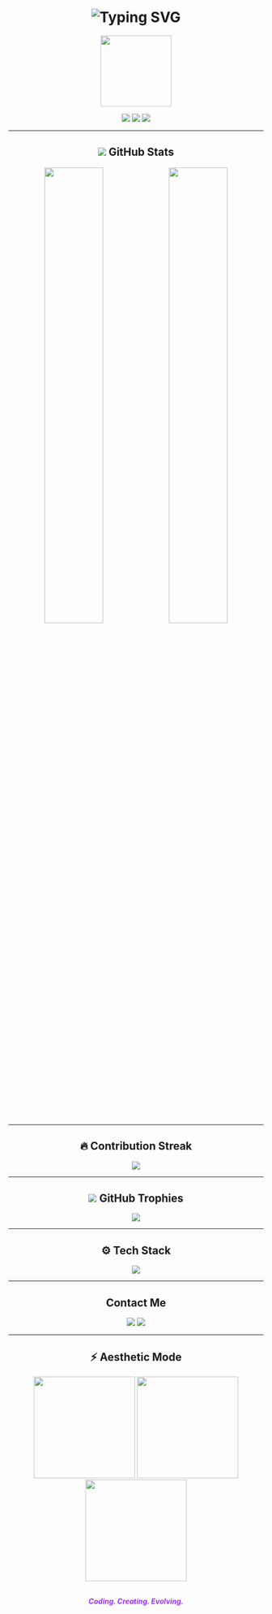 <h1 align="center">
  <img src="https://readme-typing-svg.demolab.com?font=Fira+Code&weight=700&pause=1000&color=9B30FF&center=true&vCenter=true&width=435&lines=Hi+I'm+QAiDx93;Welcome+to+my+Dark+Zone!" alt="Typing SVG" />
</h1>

<p align="center">
  <img src="https://cdn.discordapp.com/attachments/1196559809881841675/1370566682686394441/1746838955071.gif?ex=681ff731&is=681ea5b1&hm=dbf27bb1d70c3b7d6301a047b53bffe30b6a76b61e83ecbfa4fb6833c904618b&" width="140" />
</p>

<p align="center">
  <img src="https://komarev.com/ghpvc/?username=QAiDx93&label=Profile+Views&color=7B68EE&style=for-the-badge" />
  <img src="https://img.shields.io/github/followers/QAiDx93?label=Followers&style=for-the-badge&color=7B68EE" />
  <img src="https://img.shields.io/github/stars/QAiDx93?label=Stars&style=for-the-badge&color=7B68EE" />
</p>

---

<h2 align="center"> <img src="https://cdn.discordapp.com/emojis/1370559713372012595.gif?v=1&size=48&quality=lossless "/> GitHub Stats</h2>

<p align="center">
  <img src="https://github-readme-stats.vercel.app/api?username=QAiDx93&show_icons=true&theme=tokyonight&hide_border=true" width="48%" />
  <img src="https://github-readme-stats.vercel.app/api/top-langs/?username=QAiDx93&layout=compact&theme=tokyonight&hide_border=true" width="48%" />
</p>

---

<h2 align="center">🔥 Contribution Streak</h2>

<p align="center">
  <img src="https://github-readme-streak-stats.herokuapp.com?user=QAiDx93&theme=tokyonight&hide_border=true" />
</p>

---

<h2 align="center"> <img src="https://cdn.discordapp.com/emojis/1296441816362651681.gif?v=1&size=48&quality=lossless "/> GitHub Trophies</h2>

<p align="center">
  <img src="https://github-profile-trophy.vercel.app/?username=QAiDx93&theme=darkhub&no-frame=true&column=6&title=Stars,Followers,Commits,Repositories,PullRequest,Issues" />
</p>

---

<h2 align="center">⚙️ Tech Stack</h2>

<p align="center">
  <img src="https://skillicons.dev/icons?i=js,ts,nodejs,py,express,mongodb,html,css,discord,github,git" />
</p>

---

<h2 align="center"> Contact Me</h2>

<p align="center">
  <a href="https://discord.com/users/1038589192839630849"><img src="https://img.shields.io/badge/Discord-5865F2?style=for-the-badge&logo=discord&logoColor=white"/></a>
  <a href="https://www.snapchat.com/add/xzanyarrrrrrrrr?share_id=p-sdXR-ksEo&locale=en-US"><img src="https://img.shields.io/badge/Snapchat-FFFC00?style=for-the-badge&logo=snapchat&logoColor=black"/></a>
</p>

---

<h2 align="center">⚡ Aesthetic Mode</h2>

<p align="center">
  <img src="https://media.giphy.com/media/B6odR6JZ9bGu0/giphy.gif" width="200" />
  <img src="https://media.giphy.com/media/L1R1tvI9svkIWwpVYr/giphy.gif" width="200" />
  <img src="https://media.giphy.com/media/IbWcCMZ8f5IAI/giphy.gif" width="200" />
</p>

<p align="center">
  <br><i><strong style="color:#9B30FF;">Coding. Creating. Evolving.</strong></i>
</p>
